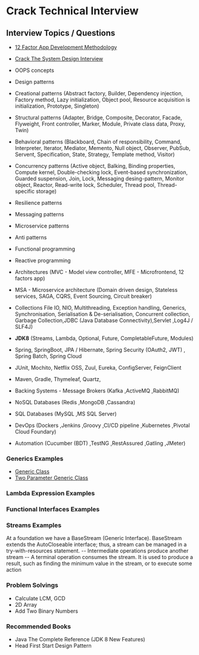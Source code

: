 # Crack Technical Interview
 
## Interview Topics / Questions
* [12 Factor App Development Methodology](https://12factor.net/)
* [Crack The System Design Interview](https://tianpan.co/notes/2016-02-13-crack-the-system-design-interview)
* OOPS concepts
* Design patterns
* Creational patterns (Abstract factory, Builder, Dependency injection, Factory method, Lazy initialization, Object pool, Resource acquisition is initialization, Prototype, Singleton)
* Structural patterns (Adapter, Bridge, Composite, Decorator, Facade, Flyweight, Front controller, Marker, Module, Private class data, Proxy, Twin)
* Behavioral patterns (Blackboard, Chain of responsibility, Command, Interpreter, Iterator, Mediator, Memento, Null object, Observer, PubSub, Servent, Specification, State, Strategy, Template method, Visitor)
* Concurrency patterns (Active object, Balking, Binding properties, Compute kernel, Double-checking lock, Event-based synchronization, Guarded suspension, Join, Lock, Messaging desing-pattern, Monitor object, Reactor, Read-write lock, Scheduler, Thread pool, Thread-specific storage)
* Resilience patterns
* Messaging patterns
* Microservice patterns
* Anti patterns

* Functional programming
* Reactive programming
* Architectures (MVC - Model view controller, MFE - Microfrontend, 12 factors app) 
* MSA - Microservice architecture (Domain driven design, Stateless services, SAGA, CQRS, Event Sourcing, Circuit breaker)


* Collections File IO, NIO, Multithreading, Exception handling, Generics, Synchronisation, Serialisation & De-serialisation,
Concurrent collection, Garbage Collection,JDBC (Java Database Connectivity),Servlet ,Log4J / SLF4J) 

* __JDK8__ (Streams, Lambda, Optional, Future, CompletableFuture, Modules) 

* Spring, SpringBoot, JPA / Hibernate, Spring Security (OAuth2, JWT) , Spring Batch, Spring Cloud

* JUnit, Mochito, Netflix OSS, Zuul, Eureka, ConfigServer, FeignClient
* Maven, Gradle, Thymeleaf, Quartz, 

* Backing Systems - Message Brokers (Kafka ,ActiveMQ ,RabbitMQ)
* NoSQL Databases
(Redis
,MongoDB
,Cassandra)

* SQL Databases
(MySQL
,MS SQL Server)

* DevOps
(Dockers
,Jenkins
,Groovy
,CI/CD pipeline
,Kubernetes 
,Pivotal Cloud Foundary)

* Automation
(Cucumber (BDT)
,TestNG
,RestAssured
,Gatling
,JMeter)


### Generics Examples
* [Generic Class](https://github.com/jawadsiddiqui/ProblemSolvings/blob/master/src/com/company/GenericClass.java)
* [Two Parameter Generic Class](https://github.com/jawadsiddiqui/ProblemSolvings/blob/master/src/com/company/GenericClass.java)

### Lambda Expression Examples

### Functional Interfaces Examples

### Streams Examples
At a foundation we have a BaseStream (Generic Interface). BaseStream extends the AutoCloseable interface; thus, a stream can be managed in a try-with-resources statement.
-- Intermediate operations produce another stream
-- A terminal operation consumes the stream. It is used to produce a result, such as finding the minimum value in the stream, or to execute some action

### Problem Solvings
* Calculate LCM, GCD
* 2D Array
* Add Two Binary Numbers


### Recommended Books
* Java The Complete Reference (JDK 8 New Features)
* Head First Start Design Pattern







